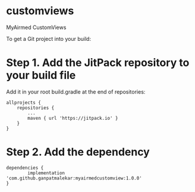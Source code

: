 # customviews
MyAirmed CustomViews

To get a Git project into your build:

# Step 1. Add the JitPack repository to your build file

Add it in your root build.gradle at the end of repositories:

	allprojects {
		repositories {
			...
			maven { url 'https://jitpack.io' }
		}
	}

# Step 2. Add the dependency

	dependencies {
	        implementation 'com.github.ganpatmalekar:myairmedcustomview:1.0.0'
	}
